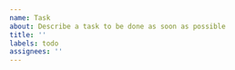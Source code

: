```yaml
---
name: Task
about: Describe a task to be done as soon as possible
title: ''
labels: todo
assignees: ''
---
```

